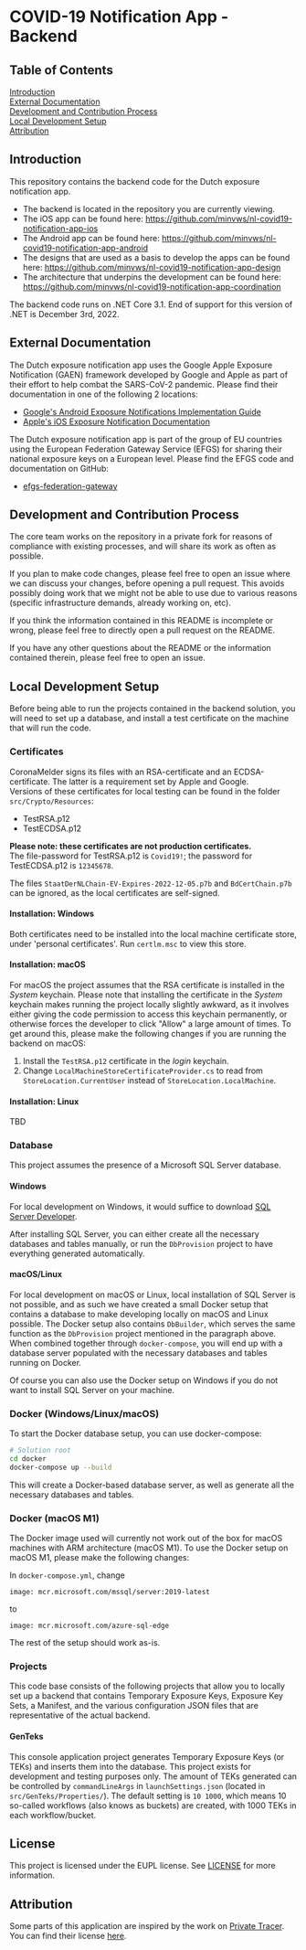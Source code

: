 # COVID-19 Notification App - Backend

## Table of Contents
[Introduction](#introduction)<br>
[External Documentation](#external-documentation)<br>
[Development and Contribution Process](#development-and-contribution-process)<br>
[Local Development Setup](#local-development-setup)<br>
[Attribution](#attribution)<br>

## Introduction

This repository contains the backend code for the Dutch exposure notification app.

* The backend is located in the repository you are currently viewing.
* The iOS app can be found here: https://github.com/minvws/nl-covid19-notification-app-ios
* The Android app can be found here: https://github.com/minvws/nl-covid19-notification-app-android
* The designs that are used as a basis to develop the apps can be found here: https://github.com/minvws/nl-covid19-notification-app-design
* The architecture that underpins the development can be found here: https://github.com/minvws/nl-covid19-notification-app-coordination

The backend code runs on .NET Core 3.1. End of support for this version of .NET is December 3rd, 2022.

## External Documentation
The Dutch exposure notification app uses the Google Apple Exposure Notification (GAEN) framework developed by Google and Apple as part of their effort to help combat the SARS-CoV-2 pandemic. Please find their documentation in one of the following 2 locations:

* [Google's Android Exposure Notifications Implementation Guide](https://developers.google.com/android/exposure-notifications/implementation-guide)
* [Apple's iOS Exposure Notification Documentation](https://developer.apple.com/documentation/exposurenotification)

The Dutch exposure notification app is part of the group of EU countries using the European Federation Gateway Service (EFGS) for sharing their national exposure keys on a European level. Please find the EFGS code and documentation on GitHub:

* [efgs-federation-gateway](https://github.com/eu-federation-gateway-service/efgs-federation-gateway)

## Development and Contribution Process

The core team works on the repository in a private fork for reasons of compliance with existing processes, and will share its work as often as possible.

If you plan to make code changes, please feel free to open an issue where we can discuss your changes, before opening a pull request. This avoids possibly doing work that we might not be able to use due to various reasons (specific infrastructure demands, already working on, etc).

If you think the information contained in this README is incomplete or wrong, please feel free to directly open a pull request on the README.

If you have any other questions about the README or the information contained therein, please feel free to open an issue.

## Local Development Setup
Before being able to run the projects contained in the backend solution, you will need to set up a database, and install a test certificate on the machine that will run the code.

### Certificates

CoronaMelder signs its files with an RSA-certificate and an ECDSA-certificate. The latter is a requirement set by Apple and Google.  
Versions of these certificates for local testing can be found in the folder `src/Crypto/Resources`:
- TestRSA.p12  
- TestECDSA.p12  
  
**Please note: these certificates are not production certificates.**  
The file-password for TestRSA.p12 is `Covid19!`; the password for TestECDSA.p12 is `12345678`.

The files `StaatDerNLChain-EV-Expires-2022-12-05.p7b` and `BdCertChain.p7b` can be ignored, as the local certificates are self-signed.  

#### Installation: Windows
Both certificates need to be installed into the local machine certificate store, under 'personal certificates'. Run `certlm.msc` to view this store.  

#### Installation: macOS  
For macOS the project assumes that the RSA certificate is installed in the *System* keychain. Please note that installing the certificate in the *System* keychain makes running the project locally slightly awkward, as it involves either giving the code permission to access this keychain permanently, or otherwise forces the developer to click "Allow" a large amount of times. To get around this, please make the following changes if you are running the backend on macOS:

1. Install the `TestRSA.p12` certificate in the *login* keychain.
2. Change `LocalMachineStoreCertificateProvider.cs` to read from `StoreLocation.CurrentUser` instead of `StoreLocation.LocalMachine`.

#### Installation: Linux  
TBD

### Database
This project assumes the presence of a Microsoft SQL Server database.

#### Windows
For local development on Windows, it would suffice to download [SQL Server Developer](https://www.microsoft.com/nl-nl/sql-server/sql-server-downloads).

After installing SQL Server, you can either create all the necessary databases and tables manually, or run the `DbProvision` project to have everything generated automatically.

#### macOS/Linux
For local development on macOS or Linux, local installation of SQL Server is not possible, and as such we have created a small Docker setup that contains a database to make developing locally on macOS and Linux possible. The Docker setup also contains `DbBuilder`, which serves the same function as the `DbProvision` project mentioned in the paragraph above. When combined together through `docker-compose`, you will end up with a database server populated with the necessary databases and tables running on Docker.

Of course you can also use the Docker setup on Windows if you do not want to install SQL Server on your machine.

### Docker (Windows/Linux/macOS)
To start the Docker database setup, you can use docker-compose:
```bash
# Solution root
cd docker
docker-compose up --build
```
This will create a Docker-based database server, as well as generate all the necessary databases and tables.

### Docker (macOS M1)
The Docker image used will currently not work out of the box for macOS machines with ARM architecture (macOS M1). To use the Docker setup on macOS M1, please make the following changes:

In `docker-compose.yml`, change
```
image: mcr.microsoft.com/mssql/server:2019-latest
```
to
```
image: mcr.microsoft.com/azure-sql-edge
```
The rest of the setup should work as-is.

### Projects
This code base consists of the following projects that allow you to locally set up a backend that contains Temporary Exposure Keys, Exposure Key Sets, a Manifest, and the various configuration JSON files that are representative of the actual backend.

#### GenTeks
This console application project generates Temporary Exposure Keys (or TEKs) and inserts them into the database. This project exists for development and testing purposes only. The amount of TEKs generated can be controlled by `commandLineArgs` in `launchSettings.json` (located in `src/GenTeks/Properties/`). The default setting is `10 1000`, which means 10 so-called workflows (also knows as buckets) are created, with 1000 TEKs in each workflow/bucket.

## License
This project is licensed under the EUPL license. See [LICENSE](LICENSE/LICENSE.txt) for more information.

## Attribution

Some parts of this application are inspired by the work on [Private Tracer](https://gitlab.com/PrivateTracer/server.azure). You can find their license [here](LICENSE/LICENSE.PrivateTracer.org.txt).
